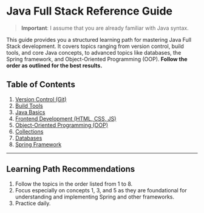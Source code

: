 # Java Full Stack Reference Guide

> **Important**: I assume that you are already familiar with Java syntax.

This guide provides you a structured learning path for mastering Java Full Stack development. It covers topics ranging from version control, build tools, and core Java concepts, to advanced topics like databases, the Spring framework, and Object-Oriented Programming (OOP). **Follow the order as outlined for the best results.**

## Table of Contents

1. [Version Control (Git)](1.%20Version%20Control%20(Git)/)
2. [Build Tools](2.%20Build%20Tools/)
3. [Java Basics](3.%20Java%20Basics/)
4. [Frontend Development (HTML, CSS, JS)](4.%20Frontend%20Development%20(HTML,%20CSS,%20JS)/)
5. [Object-Oriented Programming (OOP)](5.%20Object-Oriented%20Programming%20(OOP)/)
6. [Collections](6.%20Collections/)
7. [Databases](7.%20Databases/)
8. [Spring Framework](8.%20Spring%20Framework/)

---

## Learning Path Recommendations

1. Follow the topics in the order listed from 1 to 8.
2. Focus especially on concepts 1, 3, and 5 as they are foundational for understanding and implementing Spring and other frameworks.
3. Practice daily.
